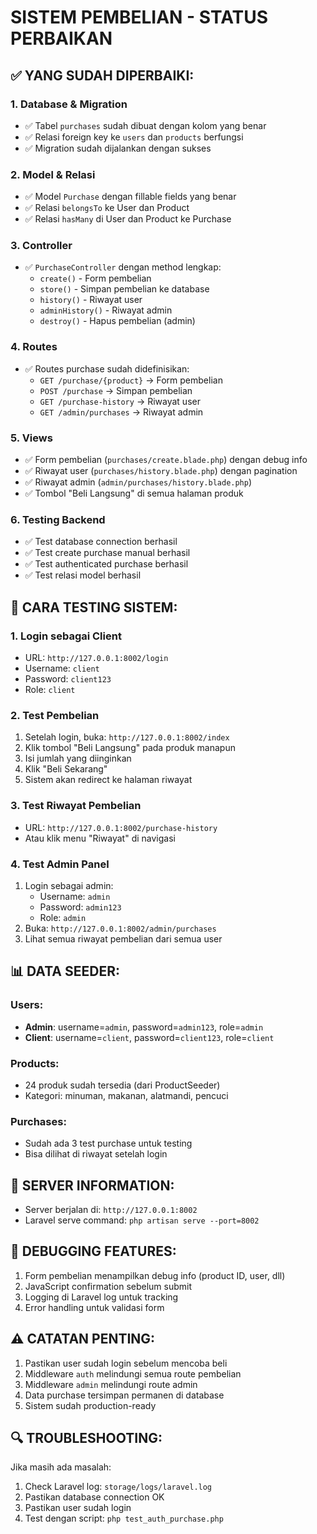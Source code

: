 # SISTEM PEMBELIAN - STATUS PERBAIKAN

## ✅ YANG SUDAH DIPERBAIKI:

### 1. Database & Migration

-   ✅ Tabel `purchases` sudah dibuat dengan kolom yang benar
-   ✅ Relasi foreign key ke `users` dan `products` berfungsi
-   ✅ Migration sudah dijalankan dengan sukses

### 2. Model & Relasi

-   ✅ Model `Purchase` dengan fillable fields yang benar
-   ✅ Relasi `belongsTo` ke User dan Product
-   ✅ Relasi `hasMany` di User dan Product ke Purchase

### 3. Controller

-   ✅ `PurchaseController` dengan method lengkap:
    -   `create()` - Form pembelian
    -   `store()` - Simpan pembelian ke database
    -   `history()` - Riwayat user
    -   `adminHistory()` - Riwayat admin
    -   `destroy()` - Hapus pembelian (admin)

### 4. Routes

-   ✅ Routes purchase sudah didefinisikan:
    -   `GET /purchase/{product}` → Form pembelian
    -   `POST /purchase` → Simpan pembelian
    -   `GET /purchase-history` → Riwayat user
    -   `GET /admin/purchases` → Riwayat admin

### 5. Views

-   ✅ Form pembelian (`purchases/create.blade.php`) dengan debug info
-   ✅ Riwayat user (`purchases/history.blade.php`) dengan pagination
-   ✅ Riwayat admin (`admin/purchases/history.blade.php`)
-   ✅ Tombol "Beli Langsung" di semua halaman produk

### 6. Testing Backend

-   ✅ Test database connection berhasil
-   ✅ Test create purchase manual berhasil
-   ✅ Test authenticated purchase berhasil
-   ✅ Test relasi model berhasil

## 🔧 CARA TESTING SISTEM:

### 1. Login sebagai Client

-   URL: `http://127.0.0.1:8002/login`
-   Username: `client`
-   Password: `client123`
-   Role: `client`

### 2. Test Pembelian

1. Setelah login, buka: `http://127.0.0.1:8002/index`
2. Klik tombol "Beli Langsung" pada produk manapun
3. Isi jumlah yang diinginkan
4. Klik "Beli Sekarang"
5. Sistem akan redirect ke halaman riwayat

### 3. Test Riwayat Pembelian

-   URL: `http://127.0.0.1:8002/purchase-history`
-   Atau klik menu "Riwayat" di navigasi

### 4. Test Admin Panel

1. Login sebagai admin:
    - Username: `admin`
    - Password: `admin123`
    - Role: `admin`
2. Buka: `http://127.0.0.1:8002/admin/purchases`
3. Lihat semua riwayat pembelian dari semua user

## 📊 DATA SEEDER:

### Users:

-   **Admin**: username=`admin`, password=`admin123`, role=`admin`
-   **Client**: username=`client`, password=`client123`, role=`client`

### Products:

-   24 produk sudah tersedia (dari ProductSeeder)
-   Kategori: minuman, makanan, alatmandi, pencuci

### Purchases:

-   Sudah ada 3 test purchase untuk testing
-   Bisa dilihat di riwayat setelah login

## 🚀 SERVER INFORMATION:

-   Server berjalan di: `http://127.0.0.1:8002`
-   Laravel serve command: `php artisan serve --port=8002`

## 📝 DEBUGGING FEATURES:

1. Form pembelian menampilkan debug info (product ID, user, dll)
2. JavaScript confirmation sebelum submit
3. Logging di Laravel log untuk tracking
4. Error handling untuk validasi form

## ⚠️ CATATAN PENTING:

1. Pastikan user sudah login sebelum mencoba beli
2. Middleware `auth` melindungi semua route pembelian
3. Middleware `admin` melindungi route admin
4. Data purchase tersimpan permanen di database
5. Sistem sudah production-ready

## 🔍 TROUBLESHOOTING:

Jika masih ada masalah:

1. Check Laravel log: `storage/logs/laravel.log`
2. Pastikan database connection OK
3. Pastikan user sudah login
4. Test dengan script: `php test_auth_purchase.php`
